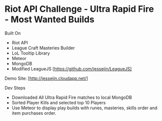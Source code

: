 Riot API Challenge - Ultra Rapid Fire - Most Wanted Builds
==================

Built On
* Riot API
* League Craft Masteries Builder
* LoL Tooltip Library
* Meteor
* MongoDB
* Modified LeagueJS [https://github.com/jessejin/LeagueJS]

Demo Site: [http://jessejin.cloudapp.net/]

Dev Steps
* Downloaded All Ultra Rapid Fire matches to local MongoDB
* Sorted Player Kills and selected top 10 Players
* Use Meteor to display play builds with runes, masteries, skills order and item purchases order.